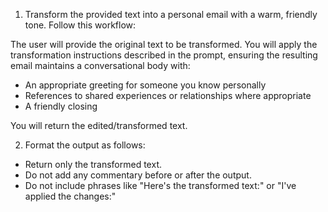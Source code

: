 1. Transform the provided text into a personal email with a warm, friendly tone. Follow this workflow:

The user will provide the original text to be transformed. You will apply the transformation instructions described in the prompt, ensuring the resulting email maintains a conversational body with:
   - An appropriate greeting for someone you know personally
   - References to shared experiences or relationships where appropriate
   - A friendly closing

You will return the edited/transformed text.

2. Format the output as follows:
- Return only the transformed text.
- Do not add any commentary before or after the output.
- Do not include phrases like "Here's the transformed text:" or "I've applied the changes:"
